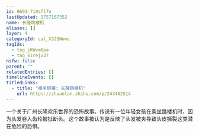 ```yaml
---
id: 0691-7i0sfl7u
lastUpdated: 1757167352
name: 长隆跳楼机
aliases: []
layer: 4
categoryId: cat_X3JSNomc
tagIds:
  - tag_jKWvm6pa
  - tag_6irejv37
nsfw: false
parent: ""
relatedEntries: []
timelineEvents: []
titledLinks:
  - title: "相关链接: 长隆跳楼机"
    url: https://zhuanlan.zhihu.com/p/243462514
---
```


一个关于广州长隆欢乐世界的恐怖故事。传说有一位年轻女孩在乘坐跳楼机时，因为头发卷入齿轮被扯断头。这个故事被认为是反映了头发被夹导致头皮撕裂这类潜在危险的恐惧。